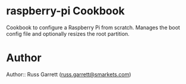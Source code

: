 # raspberry-pi Cookbook

Cookbook to configure a Raspberry Pi from scratch. Manages the
boot config file and optionally resizes the root partition.

# Author

Author:: Russ Garrett (russ.garrett@smarkets.com)

